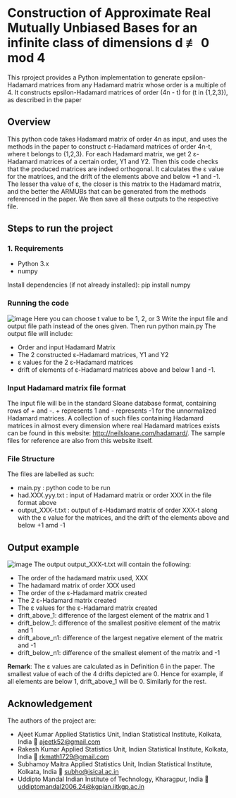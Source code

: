 # Construction of Approximate Real Mutually Unbiased Bases for an infinite class of dimensions d ≢ 0 mod 4
This rproject provides a Python implementation to generate epsilon-Hadamard matrices from any Hadamard matrix whose order is a multiple of 4. It constructs epsilon-Hadamard matrices of order \(4n - t\) for \(t in \{1,2,3\}\), as described in the paper
## Overview
This python code takes Hadamard matrix of order 4n as input, and uses the methods in the paper to construct ε-Hadamard matrices of order 4n-t, where t belongs to {1,2,3}. For each Hadamard matrix, we get 2 ε-Hadamard matrices of a certain order, Y1 and Y2. Then this code checks that the produced matrices are indeed orthogonal. It calculates the ε value for the matrices, and the drift of the elements above and below +1 and -1. The lesser tha value of ε, the closer is this matrix to the Hadamard matrix, and the better the ARMUBs that can be generated from the methods referenced in the paper. We then save all these outputs to the respective file.
## Steps to run the project

### **1. Requirements**

- Python 3.x  
- numpy

Install dependencies (if not already installed):
pip install numpy

### Running the code
![image](https://github.com/user-attachments/assets/bbc6c4c7-ceea-4634-9259-61637c600126)
Here you can choose t value to be 1, 2, or 3
Write the input file and output file path instead of the ones given.
Then run python main.py
The output file will include:
- Order and input Hadamard Matrix
- The 2 constructed ε-Hadamard matrices, Y1 and Y2
- ε values for the 2 ε-Hadamard matrices
- drift of elements of ε-Hadamard matrices above and below 1 and -1.
### Input Hadamard matrix file format
The input file will be in the standard Sloane database format, containing rows of + and -. + represents 1 and - represents -1 for the unnormalized Hadamard matrices. A collection of such files containing Hadamard matrices in almost every dimension where real Hadamard matrices exists can be found in this website: http://neilsloane.com/hadamard/. The sample files for reference are also from this website itself.

### File Structure
The files are labelled as such:
- main.py : python code to be run
- had.XXX.yyy.txt : input of Hadamard matrix or order XXX in the file format above
- output_XXX-t.txt : output of 	ε-Hadamard matrix of order XXX-t along with the ε value for the matrices, and the drift of the elements above and below +1 amd -1


## Output example
![image](https://github.com/user-attachments/assets/4380893a-7e82-440e-8416-2ed2bb2c26e4)
The output output_XXX-t.txt will contain the following:
- The order of the hadamard matrix used, XXX
- The hadamard matrix of order XXX used
- The order of the ε-Hadamard matrix created
- The	2 ε-Hadamard matrix created
- The	ε values for the ε-Hadamard matrix created
- drift_above_1: difference of the largest element of the matrix and 1
- drift_below_1: difference of the smallest positive element of the matrix and 1
- drift_above_n1: difference of the largest negative element of the matrix and -1
- drift_below_n1: difference of the smallest element of the matrix and -1

**Remark**: The	ε values are calculated as in Definition 6 in the paper. The smallest value of each of the 4 drifts depicted are 0. Hence for example, if all elements are below 1, drift_above_1 will be 0. Similarly for the rest.

## Acknowledgement
The authors of the project are:
- Ajeet Kumar
  Applied Statistics Unit, Indian Statistical Institute, Kolkata, India
  📧 ajeetk52@gmail.com
- Rakesh Kumar
  Applied Statistics Unit, Indian Statistical Institute, Kolkata, India
  📧 rkmath1729@gmail.com
- Subhamoy Maitra
  Applied Statistics Unit, Indian Statistical Institute, Kolkata, India
  📧 subho@isical.ac.in
- Uddipto Mandal
  Indian Institute of Technology, Kharagpur, India
  📧 uddiptomandal2006.24@kgpian.iitkgp.ac.in
